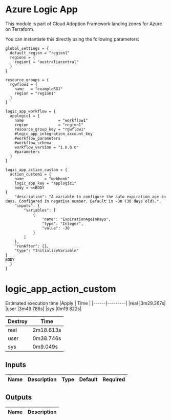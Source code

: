 # Azure Logic App

This module is part of Cloud Adoption Framework landing zones for Azure on Terraform.

You can instantiate this directly using the following parameters:

```hcl
global_settings = {
  default_region = "region1"
  regions = {
    region1 = "australiacentral"
  }
}

resource_groups = {
  rgwflow1 = {
    name   = "exampleRG1"
    region = "region1"
  }
}

logic_app_workflow = {
  applogic1 = {
    name               = "workflow1"
    region             = "region1"
    resource_group_key = "rgwflow1"
    #logic_app_integration_account_key
    #workflow_parameters
    #workflow_schema
    workflow_version = "1.0.0.0"
    #parameters
  }
}

logic_app_action_custom = {
  action_custom1 = {
    name         = "webhook"
    logic_app_key = "applogic1"
    body = <<BODY
{
    "description": "A variable to configure the auto expiration age in days. Configured in negative number. Default is -30 (30 days old).",
    "inputs": {
        "variables": [
            {
                "name": "ExpirationAgeInDays",
                "type": "Integer",
                "value": -30
            }
        ]
    },
    "runAfter": {},
    "type": "InitializeVariable"
}
BODY
  }
}
```
# logic_app_action_custom
Estimated execution time
|Apply |    Time |
|------|---------|
|real  |3m29.367s|
|user  |3m49.786s|
|sys   |0m19.822s|

| Destroy|  Time   |
|--------|---------|
|real    |2m18.613s |
|user    |0m38.746s|
|sys     |0m9.049s |

## Inputs
| Name | Description | Type | Default | Required |
|------|-------------|------|---------|:--------:|


## Outputs
| Name | Description |
|------|-------------|

